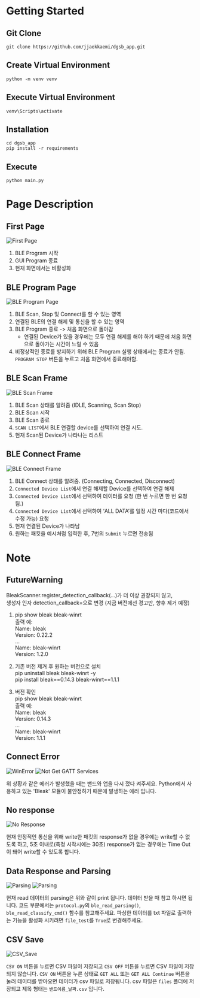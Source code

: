 # Getting Started

## Git Clone

```
git clone https://github.com/jjaekkaemi/dgsb_app.git
```

## Create Virtual Environment

```
python -m venv venv
```

## Execute Virtual Environment

```
venv\Scripts\activate
```

## Installation

```
cd dgsb_app
pip install -r requirements
```

## Execute

```
python main.py
```

# Page Description

## First Page

![First Page](./images/1.jpg)

1. BLE Program 시작
2. GUI Program 종료
3. 현재 화면에서는 비활성화

## BLE Program Page

![BLE Program Page](./images/2.jpg)

1. BLE Scan, Stop 및 Connect를 할 수 있는 영역
2. 연결된 BLE의 연결 해제 및 통신을 할 수 있는 영역
3. BLE Program 종료 -> 처음 화면으로 돌아감
   - 연결된 Device가 있을 경우에는 모두 연결 해제를 해야 하기 때문에 처음 화면으로 돌아가는 시간이 느릴 수 있음
4. 비정상적인 종료를 방지하기 위해 BLE Program 실행 상태에서는 종료가 안됨. `PROGRAM STOP` 버튼을 누르고 처음 화면에서 종료해야함.

## BLE Scan Frame

![BLE Scan Frame](./images/3.jpg)

1. BLE Scan 상태를 알려줌 (IDLE, Scanning, Scan Stop)
2. BLE Scan 시작
3. BLE Scan 종료
4. `SCAN LIST`에서 BLE 연결할 device를 선택하여 연결 시도.
5. 현재 Scan된 Device가 나타나는 리스트

## BLE Connect Frame

![BLE Connect Frame](./images/4.jpg)

1. BLE Connect 상태를 알려줌. (Connecting, Connected, Disconnect)
2. `Connected Device List`에서 연결 해제할 Device를 선택하여 연결 해제
3. `Connected Device List`에서 선택하여 데이터를 요청 (한 번 누르면 한 번 요청됨.)
4. `Connected Device List`에서 선택하여 ‘ALL DATA’를 일정 시간 마다(코드에서 수정 가능) 요청
5. 현재 연결된 Device가 나타남
6. 원하는 패킷을 예시처럼 입력한 후, 7번의 `Submit` 누르면 전송됨

# Note
## FutureWarning  
BleakScanner.register_detection_callback(...)가 더 이상 권장되지 않고,  
생성자 인자 detection_callback=으로 변경 (지금 버전에선 경고만, 향후 제거 예정)

1. pip show bleak bleak-winrt  
출력 예:  
Name: bleak   
Version: 0.22.2   
...  
Name: bleak-winrt   
Version: 1.2.0  

3. 기존 버전 제거 후 원하는 버전으로 설치  
pip uninstall bleak bleak-winrt -y  
pip install bleak==0.14.3 bleak-winrt==1.1.1  
  
4. 버전 확인  
pip show bleak bleak-winrt  
출력 예:  
Name: bleak  
Version: 0.14.3  
...  
Name: bleak-winrt  
Version: 1.1.1  
  
## Connect Error

![WinError](./images/5.jpg)
![Not Get GATT Services](./images/8.jpg)

위 상황과 같은 에러가 발생했을 때는 밴드와 앱을 다시 껐다 켜주세요.
Python에서 사용하고 있는 'Bleak' 모듈이 불안정하기 때문에 발생하는 에러 입니다.

## No response

![No Response](./images/6.jpg)

현재 안정적인 통신을 위해 write한 패킷의 response가 없을 경우에는 write할 수 없도록 하고, 5초 이내로(측정 시작시에는 30초) response가 없는 경우에는 Time Out 이 돼어 write할 수 있도록 합니다.

## Data Response and Parsing

![Parsing](./images/7.jpg)
![Parsing](./images/9.jpg)

현재 read 데이터의 parsing은 위와 같이 print 됩니다. 데이터 받을 때 참고 하시면 됩니다.
코드 부분에서는 `protocol.py`의 `ble_read_parsing()`, `ble_read_classify_cmd()` 함수를 참고해주세요.
파싱한 데이터를 txt 파일로 출력하는 기능을 활성화 시키려면 `file_test`를 `True`로 변경해주세요.

## CSV Save
![CSV_Save](./images/10.jpg)

`CSV ON` 버튼을 누르면 CSV 파일이 저장되고 `CSV OFF` 버튼을 누르면 CSV 파일이 저장되지 않습니다. `CSV ON` 버튼을 누른 상태로 `GET ALL` 또는 `GET ALL Continue` 버튼을 눌러 데이터를 받아오면 데이터가 csv 파일로 저장됩니다.
csv 파일은 `files` 폴더에 저장되고 제목 형태는 `밴드이름_날짜.csv` 입니다.
